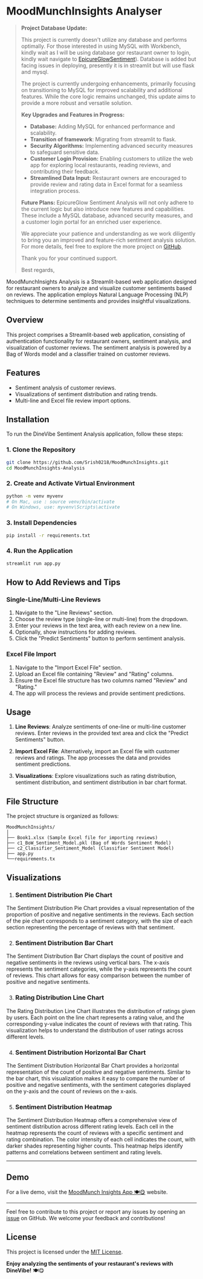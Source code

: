 ﻿# MoodMunchInsights Analyser


> **Project Database Update:**
> 
> This project is currently doesn't utilize any database and performs optimally. For those interested in using MySQL with Workbench, kindly wait as I will be using database gor restaurant owner to login, kindly wait navigate to [EpicureGlowSentiment](https://github.com/Srish0218/EmoEpicure)). Database is added but facing issues in deploying, presently it is in streamlit but will use flask and mysql.
>
>The project is currently undergoing enhancements, primarily focusing on transitioning to MySQL for improved scalability and additional features. While the core logic remains unchanged, this update aims to provide a more robust and versatile solution.
>
>**Key Upgrades and Features in Progress:**
>
>- **Database:** Adding MySQL for enhanced performance and scalability.
>- **Transition of framework**: Migrating from streamlit to flask.
>- **Security Algorithms:** Implementing advanced security measures to safeguard sensitive data.
>- **Customer Login Provision:** Enabling customers to utilize the web app for exploring local restaurants, reading reviews, and contributing their feedback.
>- **Streamlined Data Input:** Restaurant owners are encouraged to provide review and rating data in Excel format for a seamless integration process.
>
>**Future Plans:**
>EpicureGlow Sentiment Analysis will not only adhere to the current logic but also introduce new features and capabilities. These include a MySQL database, advanced security measures, and a customer login portal for an enriched user experience.
> 
>We appreciate your patience and understanding as we work diligently to bring you an improved and feature-rich sentiment analysis solution.
>For more details, feel free to explore the more project on [GitHub](https://github.com/Srish0218/).
>
>Thank you for your continued support.
>
>Best regards,


MoodMunchInsights Analysis is a Streamlit-based web application designed for restaurant owners to analyze and visualize customer sentiments based on reviews. The application employs Natural Language Processing (NLP) techniques to determine sentiments and provides insightful visualizations.

## Overview

This project comprises a Streamlit-based web application, consisting of authentication functionality for restaurant owners, sentiment analysis, and visualization of customer reviews. The sentiment analysis is powered by a Bag of Words model and a classifier trained on customer reviews.

## Features

- Sentiment analysis of customer reviews.
- Visualizations of sentiment distribution and rating trends.
- Multi-line and Excel file review import options.

## Installation

To run the DineVibe Sentiment Analysis application, follow these steps:

### 1. Clone the Repository

```bash
git clone https://github.com/Srish0218/MoodMunchInsights.git
cd MoodMunchInsights-Analysis
```

### 2. Create and Activate Virtual Environment

```bash
python -m venv myvenv
# On Mac, use : source venv/bin/activate
# On Windows, use: myvenv\Scripts\activate
```

### 3. Install Dependencies

```bash
pip install -r requirements.txt
```

### 4. Run the Application

```bash
streamlit run app.py
```

## How to Add Reviews and Tips

### Single-Line/Multi-Line Reviews

1. Navigate to the "Line Reviews" section.
2. Choose the review type (single-line or multi-line) from the dropdown.
3. Enter your reviews in the text area, with each review on a new line.
4. Optionally, show instructions for adding reviews.
5. Click the "Predict Sentiments" button to perform sentiment analysis.

### Excel File Import

1. Navigate to the "Import Excel File" section.
2. Upload an Excel file containing "Review" and "Rating" columns.
3. Ensure the Excel file structure has two columns named "Review" and "Rating."
4. The app will process the reviews and provide sentiment predictions.

## Usage


1. **Line Reviews**: Analyze sentiments of one-line or multi-line customer reviews. Enter reviews in the provided text area and click the "Predict Sentiments" button.

2. **Import Excel File**: Alternatively, import an Excel file with customer reviews and ratings. The app processes the data and provides sentiment predictions.

3. **Visualizations**: Explore visualizations such as rating distribution, sentiment distribution, and sentiment distribution in bar chart format.

## File Structure

The project structure is organized as follows:

```plaintext
MoodMunchInsights/
│
├── Book1.xlsx (Sample Excel file for importing reviews)
├── c1_BoW_Sentiment_Model.pkl (Bag of Words Sentiment Model)
├── c2_Classifier_Sentiment_Model (Classifier Sentiment Model)
├── app.py
└──requirements.tx
```


## Visualizations

1. ### Sentiment Distribution Pie Chart

The Sentiment Distribution Pie Chart provides a visual representation of the proportion of positive and negative sentiments in the reviews. Each section of the pie chart corresponds to a sentiment category, with the size of each section representing the percentage of reviews with that sentiment.

2. ### Sentiment Distribution Bar Chart

The Sentiment Distribution Bar Chart displays the count of positive and negative sentiments in the reviews using vertical bars. The x-axis represents the sentiment categories, while the y-axis represents the count of reviews. This chart allows for easy comparison between the number of positive and negative sentiments.

3. ### Rating Distribution Line Chart

The Rating Distribution Line Chart illustrates the distribution of ratings given by users. Each point on the line chart represents a rating value, and the corresponding y-value indicates the count of reviews with that rating. This visualization helps to understand the distribution of user ratings across different levels.

4. ### Sentiment Distribution Horizontal Bar Chart

The Sentiment Distribution Horizontal Bar Chart provides a horizontal representation of the count of positive and negative sentiments. Similar to the bar chart, this visualization makes it easy to compare the number of positive and negative sentiments, with the sentiment categories displayed on the y-axis and the count of reviews on the x-axis.

5. ### Sentiment Distribution Heatmap

The Sentiment Distribution Heatmap offers a comprehensive view of sentiment distribution across different rating levels. Each cell in the heatmap represents the count of reviews with a specific sentiment and rating combination. The color intensity of each cell indicates the count, with darker shades representing higher counts. This heatmap helps identify patterns and correlations between sentiment and rating levels.

---
## Demo

For a live demo, visit the [MoodMunch Insights App 🍽️😋](https://srish0218-moodmunchinsights.streamlit.app/) website.

---

Feel free to contribute to this project or report any issues by opening an [issue](https://github.com/Srish0218/MoodMunchInsights/issues) on GitHub. We welcome your feedback and contributions!

## License

This project is licensed under the [MIT License](LICENSE.md).

**Enjoy analyzing the sentiments of your restaurant's reviews with DineVibe!** 🍽️😋


















